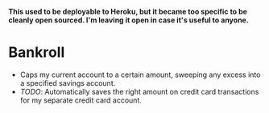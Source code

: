 **This used to be deployable to Heroku, but it became too specific to be cleanly open sourced. I'm leaving it open in case it's useful to anyone.**

# Bankroll

- Caps my current account to a certain amount, sweeping any excess into a specified savings account.
- _TODO_: Automatically saves the right amount on credit card transactions for my separate credit card account.
